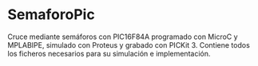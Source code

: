 # SemaforoPic
Cruce mediante semáforos con PIC16F84A programado con MicroC y MPLABIPE, simulado con Proteus y grabado con PICKit 3.
Contiene todos los ficheros necesarios para su simulación e implementación.
